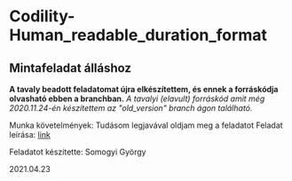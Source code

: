 # Codility-Human_readable_duration_format

## Mintafeladat álláshoz

**A tavaly beadott feladatomat újra elkészítettem, és ennek a forráskódja olvasható ebben a branchban.**
*A tavalyi (elavult) forráskód amit még 2020.11.24-én készítettem az "old_version" branch ágon található.*

Munka követelmények: Tudásom legjavával oldjam meg a feladatot
Feladat leírása: [link](https://www.codewars.com/kata/human-readable-duration-format)

Feladatot készítette:
Somogyi György

2021.04.23
